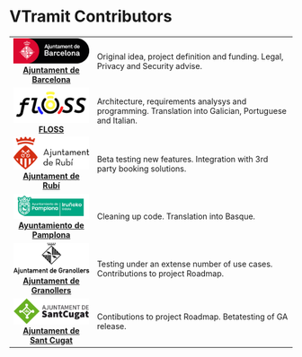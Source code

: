 # VTramit Contributors

<table>
<tr><td align="center"><a href="https://ajuntament.barcelona.cat" target="_blank"><img src="images/barcelona-180.png"/><br/><strong>Ajuntament de Barcelona</strong></a></td>
<td>Original idea, project definition and funding. Legal, Privacy and Security advise.</td></tr>
<tr><td align="center"><a href="https://floss.cat" target="_blank"><img src="images/floss-180.png"/><br/><strong>FLOSS</strong></a></td>
<td>Architecture, requirements analysys and programming. Translation into Galician, Portuguese and Italian.</td></tr>
<tr><td align="center"><a href="https://rubi.cat" target="_blank"><img src="images/rubi-180.png"/><br/><strong>Ajuntament de Rubí</strong></a></td>
<td>Beta testing new features. Integration with 3rd party booking solutions.</td></tr>
<tr><td align="center"><a href="https://www.pamplona.es" target="_blank"><img src="images/pamplona-180.png"><br/><strong>Ayuntamiento de Pamplona</strong></a></td>
<td>Cleaning up code. Translation into Basque.</td></tr>
<tr><td align="center"><a href="https://granollers.cat" target="_blank"><img src="images/granollers-180.png"><br/><strong>Ajuntament de Granollers</strong></td>
<td>Testing under an extense number of use cases. Contributions to project Roadmap.</td></tr>
<tr><td align="center"><a href="https://santcugat.cat" target="_blank"><img src="images/santcugat-180.png"><br/><strong>Ajuntament de Sant Cugat</strong></td>
<td>Contibutions to project Roadmap. Betatesting of GA release.</td></tr>
</table>
